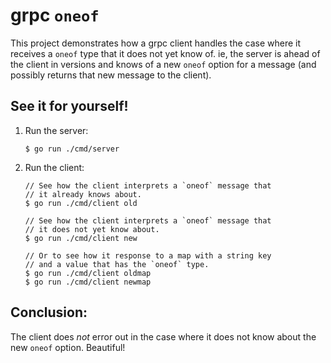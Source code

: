 # grpc `oneof`

This project demonstrates how a grpc client handles the case where it receives 
a `oneof` type that it does not yet know of. ie, the server is ahead of the client
in versions and knows of a new `oneof` option for a message (and possibly returns 
that new message to the client).

## See it for yourself!

1. Run the server:
      ```
   $ go run ./cmd/server
   ```
   
2. Run the client:

    ```
   // See how the client interprets a `oneof` message that
   // it already knows about.
   $ go run ./cmd/client old
   
   // See how the client interprets a `oneof` message that
   // it does not yet know about.
   $ go run ./cmd/client new
   
   // Or to see how it response to a map with a string key 
   // and a value that has the `oneof` type.
   $ go run ./cmd/client oldmap
   $ go run ./cmd/client newmap
   ```
   
## Conclusion:

The client does _not_ error out in the case where it does 
not know about the new `oneof` option. Beautiful!